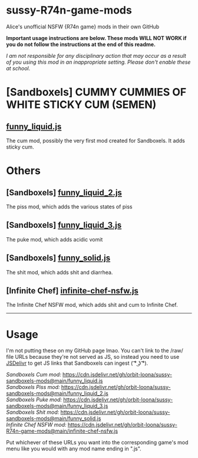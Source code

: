 # sussy-R74n-game-mods
Alice's unofficial NSFW {R74n game} mods in their own GitHub

**Important usage instructions are below. These mods WILL NOT WORK if you do not follow the instructions at the end of this readme.**

*I am not responsible for any disciplinary action that may occur as a result of you using this mod in an inappropriate setting. Please don't enable these at school*.

# [Sandboxels] CUMMY CUMMIES OF WHITE STICKY CUM (SEMEN)

## [funny_liquid.js](https://github.com/orbit-loona/sussy-sandboxels-mods/blob/main/funny_liquid.js)

The cum mod, possibly the very first mod created for Sandboxels. It adds sticky cum.

# Others

## [Sandboxels] [funny_liquid_2.js](https://github.com/orbit-loona/sussy-sandboxels-mods/blob/main/funny_liquid_2.js)

The piss mod, which adds the various states of piss

## [Sandboxels] [funny_liquid_3.js](https://github.com/orbit-loona/sussy-sandboxels-mods/blob/main/funny_liquid_3.js)

The puke mod, which adds acidic vomit

## [Sandboxels] [funny_solid.js](https://github.com/orbit-loona/sussy-sandboxels-mods/blob/main/funny_solid.js)

The shit mod, which adds shit and diarrhea.

## [Infinite Chef] [infinite-chef-nsfw.js](https://github.com/orbit-loona/sussy-R74n-game-mods/blob/main/infinite-chef-nsfw.js)

The Infinite Chef NSFW mod, which adds shit and cum to Infinite Chef.

***

# Usage

I'm not putting these on my GitHub page lmao. You can't link to the /raw/ file URLs because they're not served as JS, so instead you need to use [JSDelivr](https://www.jsdelivr.com/github) to get JS links that Sandboxels can ingest ( ͡° ͜ʖ ͡°).

*Sandboxels Cum mod:* https://cdn.jsdelivr.net/gh/orbit-loona/sussy-sandboxels-mods@main/funny_liquid.js   
*Sandboxels Piss mod:* https://cdn.jsdelivr.net/gh/orbit-loona/sussy-sandboxels-mods@main/funny_liquid_2.js   
*Sandboxels Puke mod:* https://cdn.jsdelivr.net/gh/orbit-loona/sussy-sandboxels-mods@main/funny_liquid_3.js   
*Sandboxels Shit mod:* https://cdn.jsdelivr.net/gh/orbit-loona/sussy-sandboxels-mods@main/funny_solid.js   
*Infinite Chef NSFW mod:* https://cdn.jsdelivr.net/gh/orbit-loona/sussy-R74n-game-mods@main/infinite-chef-nsfw.js

Put whichever of these URLs you want into the corresponding game's mod menu like you would with any mod name ending in ".js".
